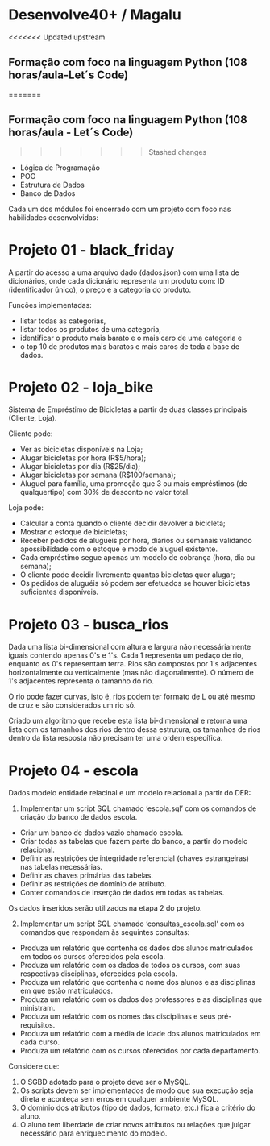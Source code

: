 # Desenvolve40+ / Magalu

<<<<<<< Updated upstream
## Formação com foco na linguagem Python (108 horas/aula-Let´s Code)
=======
## Formação com foco na linguagem Python (108 horas/aula - Let´s Code)
>>>>>>> Stashed changes

- Lógica de Programação
- POO
- Estrutura de Dados
- Banco de Dados

Cada um dos módulos foi encerrado com um projeto com foco nas habilidades desenvolvidas:

# Projeto 01 - black_friday 

A partir do acesso a uma arquivo dado (dados.json) com uma lista de dicionários, onde cada dicionário representa um produto com: 
ID (identificador único), o preço e a categoria do produto. 

Funções implementadas: 

- listar todas as categorias, 
- listar todos os produtos de uma categoria, 
- identificar o produto mais barato e o mais caro de uma categoria e 
- o top 10 de produtos mais baratos e mais caros de toda a base de dados.

# Projeto 02 - loja_bike

Sistema de Empréstimo de Bicicletas a partir de duas classes principais (Cliente, Loja).

Cliente pode: <br>

- Ver as bicicletas disponíveis na Loja; <br> 
- Alugar bicicletas por hora (R$5/hora);<br> 
- Alugar bicicletas por dia (R$25/dia); <br>
- Alugar bicicletas por semana (R$100/semana); <br> 
- Aluguel para família, uma promoção que 3 ou mais empréstimos (de qualquertipo) com 30% de desconto no valor total.<br>

Loja pode: <br>

- Calcular a conta quando o cliente decidir devolver a bicicleta; <br>
- Mostrar o estoque de bicicletas; <br>
- Receber pedidos de aluguéis por hora, diários ou semanais validando apossibilidade com o estoque e modo de aluguel existente. <br>
- Cada empréstimo segue apenas um modelo de cobrança (hora, dia ou semana); <br>
- O cliente pode decidir livremente quantas bicicletas quer alugar; <br>
- Os pedidos de aluguéis só podem ser efetuados se houver bicicletas suficientes disponíveis.

# Projeto 03 - busca_rios

Dada uma lista bi-dimensional com altura e largura não necessáriamente iguais contendo apenas 0's e 1's. 
Cada 1 representa um pedaço de rio, enquanto os 0's representam terra. Rios são compostos por 1's adjacentes horizontalmente ou verticalmente (mas não diagonalmente). 
O número de 1's adjacentes representa o tamanho do rio.

O rio pode fazer curvas, isto é, rios podem ter formato de L ou até mesmo de cruz e são considerados um rio só.

Criado um algoritmo que recebe esta lista bi-dimensional e retorna uma lista com os tamanhos dos rios dentro dessa estrutura, os tamanhos de rios dentro da lista resposta não precisam ter uma ordem específica.

# Projeto 04 - escola

Dados modelo entidade relacinal e um modelo relacional a partir do DER: 

1.	Implementar um script SQL chamado ‘escola.sql’ com os comandos de criação do banco de dados escola.

  - Criar um banco de dados vazio chamado escola.<br>
  - Criar todas as tabelas que fazem parte do banco, a partir do modelo relacional.<br>
  - Definir as restrições de integridade referencial (chaves estrangeiras) nas tabelas necessárias.<br>
  - Definir as chaves primárias das tabelas.<br>
  - Definir as restrições de domínio de atributo.<br>
  - Conter comandos de inserção de dados em todas as tabelas. <br>
  
  Os dados inseridos serão utilizados na etapa 2 do projeto.

2.	Implementar um script SQL chamado ‘consultas_escola.sql’ com os comandos que respondam às seguintes consultas:

  - Produza um relatório que contenha os dados dos alunos matriculados em todos os cursos oferecidos pela escola.<br>
  - Produza um relatório com os dados de todos os cursos, com suas respectivas disciplinas, oferecidos pela escola.<br>
  - Produza um relatório que contenha o nome dos alunos e as disciplinas em que estão matriculados.<br>
  - Produza um relatório com os dados dos professores e as disciplinas que ministram.<br>
  - Produza um relatório com os nomes das disciplinas e seus pré-requisitos.<br>
  - Produza um relatório com a média de idade dos alunos matriculados em cada curso.
  - Produza um relatório com os cursos oferecidos por cada departamento.<br>

Considere que:

1.	O SGBD adotado para o projeto deve ser o MySQL.<br>
2.	Os scripts devem ser implementados de modo que sua execução seja direta e aconteça sem erros em qualquer ambiente MySQL.<br>
3.	O domínio dos atributos (tipo de dados, formato, etc.) fica a critério do aluno.<br>
4.	O aluno tem liberdade de criar novos atributos ou relações que julgar necessário para enriquecimento do modelo.<br>

